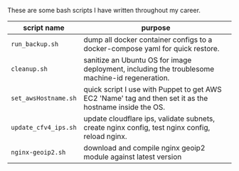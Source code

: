 These are some bash scripts I have written throughout my career.

| script name | purpose |
| ----------- | ------- |
| ```run_backup.sh```      | dump all docker container configs to a docker-compose yaml for quick restore.                           |
| ```cleanup.sh```         | sanitize an Ubuntu OS for image deployment, including the troublesome machine-id regeneration.          |
| ```set_awsHostname.sh``` | quick script I use with Puppet to get AWS EC2 'Name' tag and then set it as the hostname inside the OS. |
| ```update_cfv4_ips.sh``` | update cloudflare ips, validate subnets, create nginx config, test nginx config, reload nginx.          |
| ```nginx-geoip2.sh```    | download and compile nginx geoip2 module against latest version |
